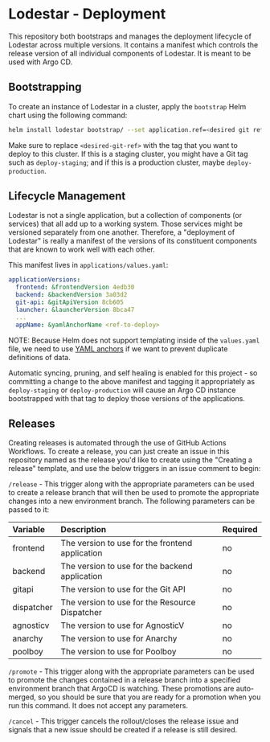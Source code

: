 # Lodestar - Deployment

This repository both bootstraps and manages the deployment lifecycle of Lodestar across multiple versions. It contains a manifest which controls the release version of all individual components of Lodestar. It is meant to be used with Argo CD.

## Bootstrapping

To create an instance of Lodestar in a cluster, apply the `bootstrap` Helm chart using the following command:

```sh
helm install lodestar bootstrap/ --set application.ref=<desired git ref>
```

Make sure to replace `<desired-git-ref>` with the tag that you want to deploy to this cluster. If this is a staging cluster, you might have a Git tag such as `deploy-staging`; and if this is a production cluster, maybe `deploy-production`.

## Lifecycle Management

Lodestar is not a single application, but a collection of components (or services) that all add up to a working system. Those services might be versioned separately from one another. Therefore, a "deployment of Lodestar" is really a manifest of the versions of its constituent components that are known to work well with each other.

This manifest lives in `applications/values.yaml`:

```yaml
applicationVersions:
  frontend: &frontendVersion 4edb30
  backend: &backendVersion 3a03d2
  git-api: &gitApiVersion 8cb605
  launcher: &launcherVersion 8bca47
  ...
  appName: &yamlAnchorName <ref-to-deploy>
```

NOTE: Because Helm does not support templating inside of the `values.yaml` file, we need to use [YAML anchors](https://confluence.atlassian.com/bitbucket/yaml-anchors-960154027.html) if we want to prevent duplicate definitions of data.

Automatic syncing, pruning, and self healing is enabled for this project - so committing a change to the above manifest and tagging it appropriately as `deploy-staging` or `deploy-production` will cause an Argo CD instance bootstrapped with that tag to deploy those versions of the applications.

## Releases

Creating releases is automated through the use of GitHub Actions Workflows. To create a release, you can just create an issue in this repository named as the release you'd like to create  using the "Creating a release" template, and use the below triggers in an issue comment to begin:

`/release` - This trigger along with the appropriate parameters can be used to create a release branch that will then be used to promote the appropriate changes into a new environment branch. The following parameters can be passed to it:

| Variable | Description | Required |
|:---------|:------------|:---------|
|frontend|The version to use for the frontend application|no|
|backend|The version to use for the backend application|no|
|gitapi|The version to use for the Git API|no|
|dispatcher|The version to use for the Resource Dispatcher|no|
|agnosticv|The version to use for AgnosticV|no|
|anarchy|The version to use for Anarchy|no|
|poolboy|The version to use for Poolboy|no|

`/promote` - This trigger along with the appropriate parameters can be used to promote the changes contained in a release branch into a specified environment branch that ArgoCD is watching. These promotions are auto-merged, so you should be sure that you are ready for a promotion when you run this command. It does not accept any parameters.

`/cancel` - This trigger cancels the rollout/closes the release issue and signals that a new issue should be created if a release is still desired.
